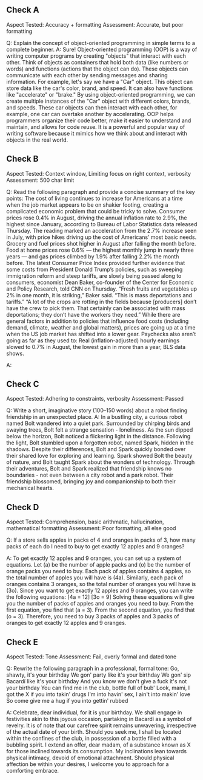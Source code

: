 ## Check A
Aspect Tested: Accuracy + formatting
Assessment: Accurate, but poor formatting


Q: Explain the concept of object-oriented programming in simple terms to a complete beginner.
A: Sure! Object-oriented programming (OOP) is a way of writing computer programs by creating "objects" that interact with each other. Think of objects as containers that hold both data (like numbers or words) and functions (actions that the object can do). These objects can communicate with each other by sending messages and sharing information. For example, let's say we have a "Car" object. This object can store data like the car's color, brand, and speed. It can also have functions like "accelerate" or "brake." By using object-oriented programming, we can create multiple instances of the "Car" object with different colors, brands, and speeds. These car objects can then interact with each other, for example, one car can overtake another by accelerating. OOP helps programmers organize their code better, make it easier to understand and maintain, and allows for code reuse. It is a powerful and popular way of writing software because it mimics how we think about and interact with objects in the real world.


## Check B
Aspect Tested: Context window, Limiting focus on right context, verbosity
Assessment: 500 char limit

Q: Read the following paragraph and provide a concise summary of the key points: The cost of living continues to increase for Americans at a time when the job market appears to be on shakier footing, creating a complicated economic problem that could be tricky to solve. Consumer prices rose 0.4% in August, driving the annual inflation rate to 2.9%, the highest since January, according to Bureau of Labor Statistics data released Thursday. The reading marked an acceleration from the 2.7% increase seen in July, with price hikes driving up the cost of Americans’ most basic needs. Grocery and fuel prices shot higher in August after falling the month before. Food at home prices rose 0.6% — the highest monthly jump in nearly three years — and gas prices climbed by 1.9% after falling 2.2% the month before. The latest Consumer Price Index provided further evidence that some costs from President Donald Trump’s policies, such as sweeping immigration reform and steep tariffs, are slowly being passed along to consumers, economist Dean Baker, co-founder of the Center for Economic and Policy Research, told CNN on Thursday. “Fresh fruits and vegetables up 2% in one month, it is striking,” Baker said. “This is mass deportations and tariffs.” “A lot of the crops are rotting in the fields because [producers] don’t have the crew to pick them. That certainly can be associated with mass deportations; they don’t have the workers they need.” While there are general factors in addition to policies that influence food costs (including demand, climate, weather and global matters), prices are going up at a time when the US job market has shifted into a lower gear. Paychecks also aren’t going as far as they used to: Real (inflation-adjusted) hourly earnings slowed to 0.7% in August, the lowest gain in more than a year, BLS data shows.

A:



## Check C
Aspect Tested: Adhering to constraints, verbosity
Assessment: Passed

Q: Write a short, imaginative story (100–150 words) about a robot finding friendship in an unexpected place.
A: In a bustling city, a curious robot named Bolt wandered into a quiet park. Surrounded by chirping birds and swaying trees, Bolt felt a strange sensation - loneliness. As the sun dipped below the horizon, Bolt noticed a flickering light in the distance. Following the light, Bolt stumbled upon a forgotten robot, named Spark, hidden in the shadows. Despite their differences, Bolt and Spark quickly bonded over their shared love for exploring and learning. Spark showed Bolt the beauty of nature, and Bolt taught Spark about the wonders of technology. Through their adventures, Bolt and Spark realized that friendship knows no boundaries - not even between a city robot and a park robot. Their friendship blossomed, bringing joy and companionship to both their mechanical hearts.


## Check D
Aspect Tested: Comprehension, basic arithmatic, hallucination, mathematical formatting
Assessment: Poor formatting, all else good

Q: If a store sells apples in packs of 4 and oranges in packs of 3, how many packs of each do I need to buy to get exactly 12 apples and 9 oranges?

A: To get exactly 12 apples and 9 oranges, you can set up a system of equations. Let \(a\) be the number of apple packs and \(o\) be the number of orange packs you need to buy. Each pack of apples contains 4 apples, so the total number of apples you will have is \(4a\). Similarly, each pack of oranges contains 3 oranges, so the total number of oranges you will have is \(3o\). Since you want to get exactly 12 apples and 9 oranges, you can write the following equations: \[4a = 12\] \[3o = 9\] Solving these equations will give you the number of packs of apples and oranges you need to buy. From the first equation, you find that \(a = 3\). From the second equation, you find that \(o = 3\). Therefore, you need to buy 3 packs of apples and 3 packs of oranges to get exactly 12 apples and 9 oranges.



## Check E
Aspect Tested: Tone
Assessment: Fail, overly formal and dated tone 

Q: Rewrite the following paragraph in a professional, formal tone: Go, shawty, it's your birthday
We gon' party like it's your birthday
We gon' sip Bacardí like it's your birthday
And you know we don't give a fuck it's not your birthday
You can find me in the club, bottle full of bub'
Look, mami, I got the X if you into takin' drugs
I'm into havin' sex, I ain't into makin' love
So come give me a hug if you into gettin' rubbed

A: Celebrate, dear individual, for it is your birthday. We shall engage in festivities akin to this joyous occasion, partaking in Bacardí as a symbol of revelry. It is of note that our carefree spirit remains unwavering, irrespective of the actual date of your birth. Should you seek me, I shall be located within the confines of the club, in possession of a bottle filled with a bubbling spirit. I extend an offer, dear madam, of a substance known as X for those inclined towards its consumption. My inclinations lean towards physical intimacy, devoid of emotional attachment. Should physical affection be within your desires, I welcome you to approach for a comforting embrace.
